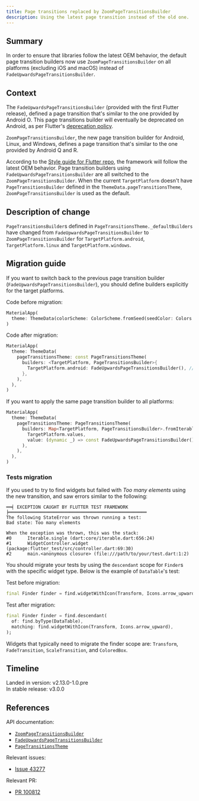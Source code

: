 ```yaml
---
title: Page transitions replaced by ZoomPageTransitionsBuilder
description: Using the latest page transition instead of the old one.
---
```


## Summary

In order to ensure that libraries follow the latest OEM behavior,
the default page transition builders now use
`ZoomPageTransitionsBuilder` on all platforms (excluding iOS and macOS)
instead of `FadeUpwardsPageTransitionsBuilder`.

## Context

The `FadeUpwardsPageTransitionsBuilder` (provided with the first
Flutter release), defined a page transition that's
similar to the one provided by Android O. This page transitions builder
will eventually be deprecated on Android, as per Flutter's
[deprecation policy](/release/compatibility-policy#deprecation-policy).

`ZoomPageTransitionsBuilder`, the new page transition builder for
Android, Linux, and Windows, defines a page transition that's similar to
the one provided by Android Q and R.

According to the [Style guide for Flutter repo][],
the framework will follow the latest OEM behavior.
Page transition builders using `FadeUpwardsPageTransitionsBuilder`
are all switched to the `ZoomPageTransitionsBuilder`.
When the current `TargetPlatform` doesn't have
`PageTransitionsBuilder` defined in the `ThemeData.pageTransitionsTheme`,
`ZoomPageTransitionsBuilder` is used as the default.

[Style guide for Flutter repo]: {{site.repo.flutter}}/wiki/Style-guide-for-Flutter-repo

## Description of change

`PageTransitionsBuilder`s defined in
`PageTransitionsTheme._defaultBuilders` have changed from
`FadeUpwardsPageTransitionsBuilder` to
`ZoomPageTransitionsBuilder` for `TargetPlatform.android`,
`TargetPlatform.linux` and `TargetPlatform.windows`.

## Migration guide

If you want to switch back to the previous page transition builder
(`FadeUpwardsPageTransitionsBuilder`), you should define builders
explicitly for the target platforms.

Code before migration:

```dart
MaterialApp(
  theme: ThemeData(colorScheme: ColorScheme.fromSeed(seedColor: Colors.deepPurple)),
)
```

Code after migration:

```dart
MaterialApp(
  theme: ThemeData(
    pageTransitionsTheme: const PageTransitionsTheme(
      builders: <TargetPlatform, PageTransitionsBuilder>{
        TargetPlatform.android: FadeUpwardsPageTransitionsBuilder(), // Apply this to every platforms you need.
      },
    ),
  ),
)
```

If you want to apply the same page transition builder to all platforms:

```dart
MaterialApp(
  theme: ThemeData(
    pageTransitionsTheme: PageTransitionsTheme(
      builders: Map<TargetPlatform, PageTransitionsBuilder>.fromIterable(
        TargetPlatform.values,
        value: (dynamic _) => const FadeUpwardsPageTransitionsBuilder(),
      ),
    ),
  ),
)

```

### Tests migration

If you used to try to find widgets but failed with *Too many elements*
using the new transition, and saw errors similar to the following:

```plaintext
══╡ EXCEPTION CAUGHT BY FLUTTER TEST FRAMEWORK ╞════════════════════════════════════════════════════
The following StateError was thrown running a test:
Bad state: Too many elements

When the exception was thrown, this was the stack:
#0      Iterable.single (dart:core/iterable.dart:656:24)
#1      WidgetController.widget (package:flutter_test/src/controller.dart:69:30)
#2      main.<anonymous closure> (file:///path/to/your/test.dart:1:2)
```

You should migrate your tests by using the
`descendant` scope for `Finder`s with the specific widget type.
Below is the example of `DataTable`'s test:

Test before migration:

```dart
final Finder finder = find.widgetWithIcon(Transform, Icons.arrow_upward);
```

Test after migration:

```dart
final Finder finder = find.descendant(
  of: find.byType(DataTable),
  matching: find.widgetWithIcon(Transform, Icons.arrow_upward),
);
```

Widgets that typically need to migrate the finder scope are:
`Transform`, `FadeTransition`, `ScaleTransition`, and `ColoredBox`.

## Timeline

Landed in version: v2.13.0-1.0.pre<br>
In stable release: v3.0.0

## References

API documentation:

* [`ZoomPageTransitionsBuilder`][]
* [`FadeUpwardsPageTransitionsBuilder`][]
* [`PageTransitionsTheme`][]

Relevant issues:

* [Issue 43277][]

Relevant PR:

* [PR 100812][]

[`ZoomPageTransitionsBuilder`]: {{site.api}}/flutter/material/ZoomPageTransitionsBuilder-class.html
[`FadeUpwardsPageTransitionsBuilder`]: {{site.api}}/flutter/material/FadeUpwardsPageTransitionsBuilder-class.html
[`PageTransitionsTheme`]: {{site.api}}/flutter/material/PageTransitionsTheme-class.html
[Issue 43277]: {{site.repo.flutter}}/issues/43277
[PR 100812]: {{site.repo.flutter}}/pull/100812
